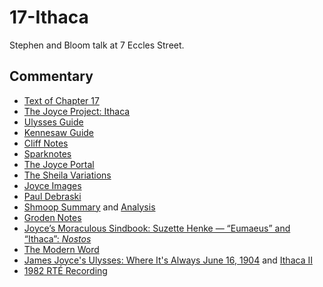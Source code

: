 # 17-Ithaca

Stephen and Bloom talk at 7 Eccles Street.

## Commentary

- [Text of Chapter 17](http://www.online-literature.com/james_joyce/ulysses/17/)
- [The Joyce Project: Ithaca](http://m.joyceproject.com/chapters/ithaca.html)
- [Ulysses Guide](http://www.ulyssesguide.com/17-ithaca)
- [Kennesaw Guide](http://web.archive.org/web/20120515105005/http://ksumail.kennesaw.edu:80/~mglosup/ulysses/ithaca.htm)
- [Cliff Notes](http://www.cliffsnotes.com/literature/u/ulysses/summary-and-analysis/chapter-17)
- [Sparknotes](http://www.sparknotes.com/lit/ulysses/section17/)
- [The Joyce Portal](http://web.archive.org/web/20130409060521/http://www.robotwisdom.com/jaj/ulysses/index.html#ithaca)
- [The Sheila Variations](http://www.sheilaomalley.com/?p=7637)
- [Joyce Images](http://www.joyceimages.com/chapter/17/)
- [Paul Debraski](https://ijustreadaboutthat.com/2010/08/23/james-joyce%e2%80%93week-7-ulysses-1922-eumaeus-ithaca/)
- [Shmoop Summary](https://www.shmoop.com/study-guides/literature/ulysses-joyce/summary/episode-17-ithaca) and [Analysis](https://www.shmoop.com/study-guides/literature/ulysses-joyce/summary/ithaca-analysis)
- [Groden Notes](http://www.michaelgroden.com/notes/open17.html)
- [Joyce’s Moraculous Sindbook: Suzette Henke — “Eumaeus” and “Ithaca”: *Nostos*](https://kb.osu.edu/bitstream/handle/1811/24647/JOYCES_MORACULOUS_SINDBOOK.pdf?sequence=1&isAllowed=y)
- [The Modern Word](http://web.archive.org/web/20150423131232/http://www.themodernword.com/joyce/)
- [James Joyce's Ulysses: Where It's Always June 16, 1904](http://loki.stockton.edu/~kinsellt/projects/ulysses/storyReader$52.html) and [Ithaca II](http://loki.stockton.edu/~kinsellt/projects/ulysses/storyReader$60.html)
- [1982 RTÉ Recording](https://archive.org/download/Ulysses-Audiobook-Merged/17__Ithaca.mp3)
